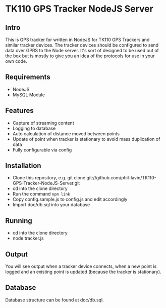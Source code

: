 TK110 GPS Tracker NodeJS Server
===============================

Intro
-----

This is GPS tracker for written in NodeJS for TK110 GPS Trackers and similar tracker devices. The tracker devices should be configured to send data over
GPRS to the Node server. It's sort of designed to be used out of the box but is mostly to give you an idea of the protocols for use in your own code.

Requirements
------------

* NodeJS
* MySQL Module

Features
--------

* Capture of streaming content
* Logging to database
* Auto calculation of distance moved between points
* Update of point when tracker is stationary to avoid mass duplication of data
* Fully configurable via config

Installation
------------

* Clone this repository, e.g. git clone git://github.com/phil-lavin/TK110-GPS-Tracker-NodeJS-Server.git
* cd into the clone directory
* Run the command `npm link`
* Copy config.sample.js to config.js and edit accordingly
* Import doc/db.sql into your database

Running
-------

* cd into the clone directory
* node tracker.js

Output
------

You will see output when a tracker device connects, when a new point is logged and an existing point is updated (because the tracker is stationary).

Database
--------

Database structure can be found at doc/db.sql.
